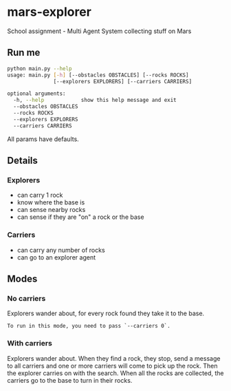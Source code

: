 # mars-explorer
School assignment - Multi Agent System collecting stuff on Mars

## Run me

```bash
python main.py --help
usage: main.py [-h] [--obstacles OBSTACLES] [--rocks ROCKS]
               [--explorers EXPLORERS] [--carriers CARRIERS]

optional arguments:
  -h, --help            show this help message and exit
  --obstacles OBSTACLES
  --rocks ROCKS
  --explorers EXPLORERS
  --carriers CARRIERS

```

All params have defaults.

## Details

### Explorers

* can carry 1 rock
* know where the base is
* can sense nearby rocks
* can sense if they are "on" a rock or the base

### Carriers

* can carry any number of rocks
* can go to an explorer agent


## Modes

### No carriers

Explorers wander about, for every rock found they take it to the base.

    To run in this mode, you need to pass `--carriers 0`.


### With carriers

Explorers wander about. When they find a rock, they stop, send a message to all carriers
and one or more carriers will come to pick up the rock. Then the explorer carries on with
the search. When all the rocks are collected, the carriers go to the base to turn in their
rocks.
